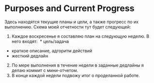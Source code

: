 # Purposes and Current Progress

Здесь находятся текущие планы и цели, а также прогресс по их выполнению.
Схема моей отчетности тут будет следующей:

1. Каждое воскресенье я составляю план на следующую неделю. В него входят:
  * цель/задача
  * краткое описание, адгоритм действий
  * жесткий дедлайн
2. По мере выполнения в течение недели в заданные дедлайны я делаю коммит с мини-отчетом.
3. В конце каждой недели подвожу итог о проделанной работе. 

